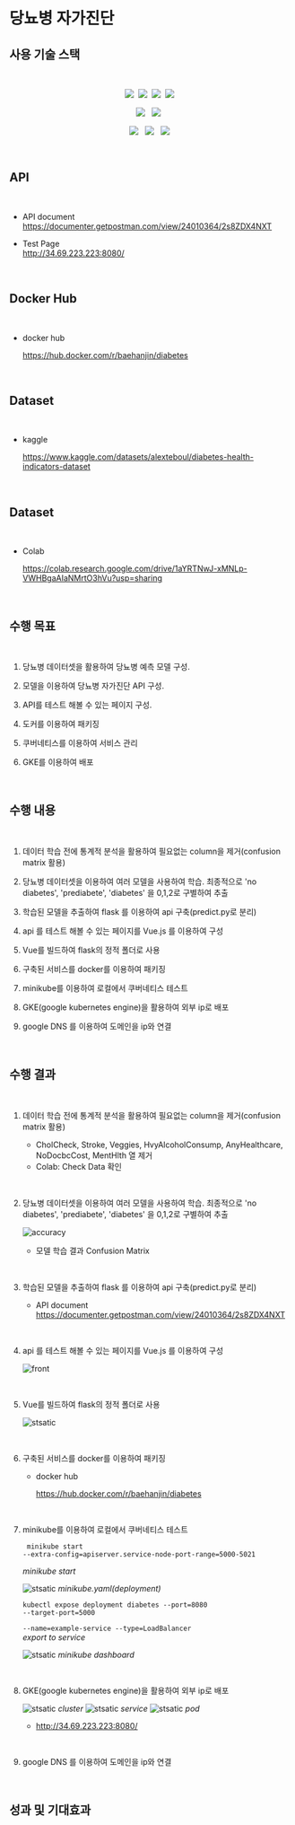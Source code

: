 # 당뇨병 자가진단

## 사용 기술 스택  
<br/>
<p align = center>
<img src="https://img.shields.io/badge/vue.js-4FC08D?style=for-the-badge&logo=vue.js&logoColor=white"><a/>&nbsp
<img src="https://img.shields.io/badge/axios-5A29E4?style=for-the-badge&logo=axios&logoColor=white"><a/>&nbsp
<img src="https://img.shields.io/badge/tailwindcss-06B6D4?style=for-the-badge&logo=tailwindcss&logoColor=white"><a/>&nbsp
<img src="https://img.shields.io/badge/flask-000000?style=for-the-badge&logo=flask&logoColor=white"><a/>&nbsp
<p/>
<p align = center>
<img src="https://img.shields.io/badge/scikitlearn-F7931E?style=for-the-badge&logo=scikitlearn&logoColor=white"> <a/>&nbsp
<img src="https://img.shields.io/badge/seaborn-06B6D4?style=for-the-badge&logo=seaborn&logoColor=white"> <a/>&nbsp
<p/>
<p align = center>
<img src="https://img.shields.io/badge/kubernetes-326CE5?style=for-the-badge&logo=kubernetes&logoColor=white"> <a/>&nbsp
<img src="https://img.shields.io/badge/GCP-326CE5?style=for-the-badge&logo=kubers&logoColor=white"> <a/>&nbsp
<img src="https://img.shields.io/badge/docker-2496ED?style=for-the-badge&logo=docker&logoColor=white"><a/>&nbsp
<p/>
<br/>  

## API

<br/>  

* API document 
    [https://documenter.getpostman.com/view/24010364/2s8ZDX4NXT  ](https://documenter.getpostman.com/view/24010364/2s8ZDeTJo5)

* Test Page  
    http://34.69.223.223:8080/
  
<br/>  

## Docker Hub  

<br/>  

* docker hub 

    https://hub.docker.com/r/baehanjin/diabetes

<br/>  



## Dataset

<br/>  

* kaggle

    https://www.kaggle.com/datasets/alexteboul/diabetes-health-indicators-dataset

<br/>  


## Dataset

<br/>  

* Colab

    https://colab.research.google.com/drive/1aYRTNwJ-xMNLp-VWHBgaAIaNMrtO3hVu?usp=sharing

<br/>  


## 수행 목표
<br/>

1. 당뇨병 데이터셋을 활용하여 당뇨병 예측 모델 구성.

2. 모델을 이용하여 당뇨병 자가진단 API 구성.

3. API를 테스트 해볼 수 있는 페이지 구성.

4. 도커를 이용하여 패키징

5. 쿠버네티스를 이용하여 서비스 관리

6. GKE를 이용하여 배포


<br/>


## 수행 내용  

<br/>  

1. 데이터 학습 전에 통계적 분석을 활용하여 필요없는 column을 제거(confusion matrix 활용)

2. 당뇨병 데이터셋을 이용하여 여러 모델을 사용하여 학습. 최종적으로 'no diabetes', 'prediabete', 'diabetes' 을 0,1,2로 구별하여 추출

3. 학습된 모델을 추출하여 flask 를 이용하여 api 구축(predict.py로 분리)

4. api 를 테스트 해볼 수 있는 페이지를 Vue.js 를 이용하여 구성

5. Vue를 빌드하여 flask의 정적 폴더로 사용

6. 구축된 서비스를 docker를 이용하여 패키징

7. minikube를 이용하여 로컬에서 쿠버네티스 테스트

8. GKE(google kubernetes engine)을 활용하여 외부 ip로 배포

9. google DNS 를 이용하여 도메인을 ip와 연결

<br/>


## 수행 결과  

<br/>  

1. 데이터 학습 전에 통계적 분석을 활용하여 필요없는 column을 제거(confusion matrix 활용)  

    - CholCheck, Stroke, Veggies, HvyAlcoholConsump, AnyHealthcare, NoDocbcCost, MentHlth 열 제거
    - Colab: Check Data 확인  

<br/> 

2. 당뇨병 데이터셋을 이용하여 여러 모델을 사용하여 학습. 최종적으로 'no diabetes', 'prediabete', 'diabetes' 을 0,1,2로 구별하여 추출  

    ![accuracy](./img/accuracy.png)

    - 모델 학습 결과 Confusion Matrix

<br/> 


3. 학습된 모델을 추출하여 flask 를 이용하여 api 구축(predict.py로 분리)  

   - API document 
       [https://documenter.getpostman.com/view/24010364/2s8ZDX4NXT  ](https://documenter.getpostman.com/view/24010364/2s8ZDeTJo5)  

<br/> 


4. api 를 테스트 해볼 수 있는 페이지를 Vue.js 를 이용하여 구성  

    ![front](./img/front.png)  

<br/> 

5. Vue를 빌드하여 flask의 정적 폴더로 사용

    ![stsatic](./img/static.png)  

<br/> 


6. 구축된 서비스를 docker를 이용하여 패키징


      - docker hub 

        https://hub.docker.com/r/baehanjin/diabetes  

<br/> 


7. minikube를 이용하여 로컬에서 쿠버네티스 테스트  

    <code> minikube start --extra-config=apiserver.service-node-port-range=5000-5021 </code>

    <em>minikube start</em>

    ![stsatic](./img/minikube.png)
    <em>minikube.yaml(deployment)</em>

    <code>kubectl expose deployment diabetes --port=8080 --target-port=5000 \
        --name=example-service --type=LoadBalancer
    </code>  
    <em>export to service</em>

    ![stsatic](./img/dashboard.png)
    <em>minikube dashboard</em>


    
    


<br/> 

8. GKE(google kubernetes engine)을 활용하여 외부 ip로 배포

    ![stsatic](./img/cluster.png)
    <em>cluster</em>
    ![stsatic](./img/service.png)
    <em>service</em>
    ![stsatic](./img/pod.png)
    <em>pod</em>

   - http://34.69.223.223:8080/  

<br/>

9.  google DNS 를 이용하여 도메인을 ip와 연결  



<br/>


## 성과 및 기대효과



